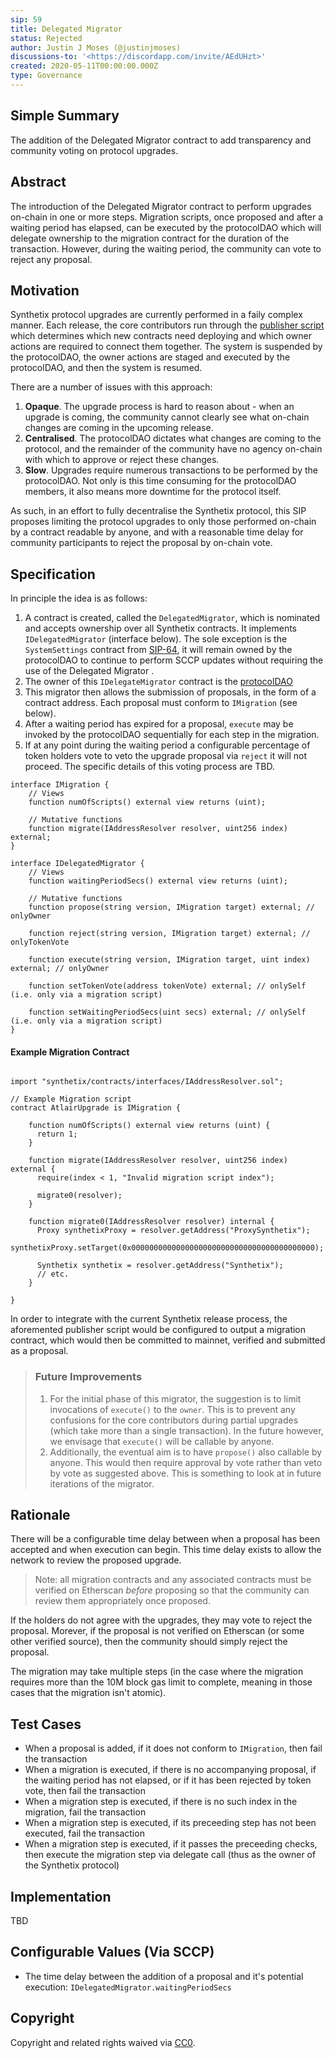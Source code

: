 ```yaml
---
sip: 59
title: Delegated Migrator
status: Rejected
author: Justin J Moses (@justinjmoses)
discussions-to: '<https://discordapp.com/invite/AEdUHzt>'
created: 2020-05-11T00:00:00.000Z
type: Governance
---
```


<!--You can leave these HTML comments in your merged SIP and delete the visible duplicate text guides, they will not appear and may be helpful to refer to if you edit it again. This is the suggested template for new SIPs. Note that an SIP number will be assigned by an editor. When opening a pull request to submit your SIP, please use an abbreviated title in the filename, `sip-draft_title_abbrev.md`. The title should be 44 characters or less.-->

## Simple Summary

<!--"If you can't explain it simply, you don't understand it well enough." Provide a simplified and layman-accessible explanation of the SIP.-->

The addition of the Delegated Migrator contract to add transparency and community voting on protocol upgrades.

## Abstract

<!--A short (~200 word) description of the technical issue being addressed.-->

The introduction of the Delegated Migrator contract to perform upgrades on-chain in one or more steps. Migration scripts, once proposed and after a waiting period has elapsed, can be executed by the protocolDAO which will delegate ownership to the migration contract for the duration of the transaction. However, during the waiting period, the community can vote to reject any proposal.

## Motivation

<!--The motivation is critical for SIPs that want to change Synthetix. It should clearly explain why the existing protocol specification is inadequate to address the problem that the SIP solves. SIP submissions without sufficient motivation may be rejected outright.-->

Synthetix protocol upgrades are currently performed in a faily complex manner. Each release, the core contributors run through the [publisher script](https://docs.synthetix.io/contracts/publisher/) which determines which new contracts need deploying and which owner actions are required to connect them together. The system is suspended by the protocolDAO, the owner actions are staged and executed by the protocolDAO, and then the system is resumed.

There are a number of issues with this approach:

1. **Opaque**. The upgrade process is hard to reason about - when an upgrade is coming, the community cannot clearly see what on-chain changes are coming in the upcoming release.
2. **Centralised**. The protocolDAO dictates what changes are coming to the protocol, and the remainder of the community have no agency on-chain with which to approve or reject these changes.
3. **Slow**. Upgrades require numerous transactions to be performed by the protocolDAO. Not only is this time consuming for the protocolDAO members, it also means more downtime for the protocol itself.

As such, in an effort to fully decentralise the Synthetix protocol, this SIP proposes limiting the protocol upgrades to only those performed on-chain by a contract readable by anyone, and with a reasonable time delay for community participants to reject the proposal by on-chain vote.

## Specification

<!--The technical specification should describe the syntax and semantics of any new feature.-->

In principle the idea is as follows:

1. A contract is created, called the `DelegatedMigrator`, which is nominated and accepts ownership over all Synthetix contracts. It implements `IDelegatedMigrator` (interface below). The sole exception is the `SystemSettings` contract from [SIP-64](./sip-64.md), it will remain owned by the protocolDAO to continue to perform SCCP updates without requiring the use of the Delegated Migrator .
2. The owner of this `IDelegateMigrator` contract is the [protocolDAO](https://etherscan.io/address/protocoldao.snx.eth)
3. This migrator then allows the submission of proposals, in the form of a contract address. Each proposal must conform to `IMigration` (see below).
4. After a waiting period has expired for a proposal, `execute` may be invoked by the protocolDAO sequentially for each step in the migration.
5. If at any point during the waiting period a configurable percentage of token holders vote to veto the upgrade proposal via `reject` it will not proceed. The specific details of this voting process are TBD.

```solidity
interface IMigration {
    // Views
    function numOfScripts() external view returns (uint);

    // Mutative functions
    function migrate(IAddressResolver resolver, uint256 index) external;
}

interface IDelegatedMigrator {
    // Views
    function waitingPeriodSecs() external view returns (uint);

    // Mutative functions
    function propose(string version, IMigration target) external; // onlyOwner

    function reject(string version, IMigration target) external; // onlyTokenVote

    function execute(string version, IMigration target, uint index) external; // onlyOwner

    function setTokenVote(address tokenVote) external; // onlySelf (i.e. only via a migration script)

    function setWaitingPeriodSecs(uint secs) external; // onlySelf (i.e. only via a migration script)
}
```

#### Example Migration Contract

```solidity

import "synthetix/contracts/interfaces/IAddressResolver.sol";

// Example Migration script
contract AtlairUpgrade is IMigration {

    function numOfScripts() external view returns (uint) {
      return 1;
    }

    function migrate(IAddressResolver resolver, uint256 index) external {
      require(index < 1, "Invalid migration script index");

      migrate0(resolver);
    }

    function migrate0(IAddressResolver resolver) internal {
      Proxy synthetixProxy = resolver.getAddress("ProxySynthetix");
      synthetixProxy.setTarget(0x00000000000000000000000000000000000000000);

      Synthetix synthetix = resolver.getAddress("Synthetix");
      // etc.
    }

}
```

In order to integrate with the current Synthetix release process, the aforemented publisher script would be configured to output a migration contract, which would then be committed to mainnet, verified and submitted as a proposal.

> ### Future Improvements
>
> 1. For the initial phase of this migrator, the suggestion is to limit invocations of `execute()` to the `owner`. This is to prevent any confusions for the core contributors during partial upgrades (which take more than a single transaction). In the future however, we envisage that `execute()` will be callable by anyone.
> 2. Additionally, the eventual aim is to have `propose()` also callable by anyone. This would then require approval by vote rather than veto by vote as suggested above. This is something to look at in future iterations of the migrator.

## Rationale

<!--The rationale fleshes out the specification by describing what motivated the design and why particular design decisions were made. It should describe alternate designs that were considered and related work, e.g. how the feature is supported in other languages. The rationale may also provide evidence of consensus within the community, and should discuss important objections or concerns raised during discussion.-->

There will be a configurable time delay between when a proposal has been accepted and when execution can begin. This time delay exists to allow the network to review the proposed upgrade.

> Note: all migration contracts and any associated contracts must be verified on Etherscan _before_ proposing so that the community can review them appropriately once proposed.

If the holders do not agree with the upgrades, they may vote to reject the proposal. Morever, if the proposal is not verified on Etherscan (or some other verified source), then the community should simply reject the proposal.

The migration may take multiple steps (in the case where the migration requires more than the 10M block gas limit to complete, meaning in those cases that the migration isn't atomic).

## Test Cases

<!--Test cases for an implementation are mandatory for SIPs but can be included with the implementation..-->

- When a proposal is added, if it does not conform to `IMigration`, then fail the transaction
- When a migration is executed, if there is no accompanying proposal, if the waiting period has not elapsed, or if it has been rejected by token vote, then fail the transaction
- When a migration step is executed, if there is no such index in the migration, fail the transaction
- When a migration step is executed, if its preceeding step has not been executed, fail the transaction
- When a migration step is executed, if it passes the preceeding checks, then execute the migration step via delegate call (thus as the owner of the Synthetix protocol)

## Implementation

<!--The implementations must be completed before any SIP is given status "Implemented", but it need not be completed before the SIP is "Approved". While there is merit to the approach of reaching consensus on the specification and rationale before writing code, the principle of "rough consensus and running code" is still useful when it comes to resolving many discussions of API details.-->

TBD

## Configurable Values (Via SCCP)

<!--Please list all values configurable via SCCP under this implementation.-->

- The time delay between the addition of a proposal and it's potential execution: `IDelegatedMigrator.waitingPeriodSecs`

## Copyright

Copyright and related rights waived via [CC0](https://creativecommons.org/publicdomain/zero/1.0/).
